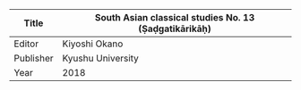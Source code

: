 |Title | South Asian classical studies No. 13 (Ṣaḍgatikārikāḥ) 
| --- | --- 
|Editor | Kiyoshi Okano
|Publisher | Kyushu University
|Year | 2018